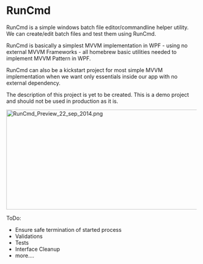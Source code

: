 RunCmd
======

RunCmd is a simple windows batch file editor/commandline helper utility. We can create/edit batch files and test them using RunCmd.

RunCmd is basically a simplest MVVM implementation in WPF - using no external MVVM Frameworks - all homebrew basic utilities needed to implement MVVM Pattern in WPF.

RunCmd can also be a kickstart project for most simple MVVM implementation when we want only essentials inside our app with no external dependency.

The description of this project is yet to be created. This is a demo project and should not be used in production as it is.

<img src="https://github.com/amitthk/runcmd/blob/master/Preview/22_sep_2014.png" width="514" height="264" alt="RunCmd_Preview_22_sep_2014.png" />

ToDo:
- Ensure safe termination of started process
- Validations
- Tests
- Interface Cleanup
- more....
